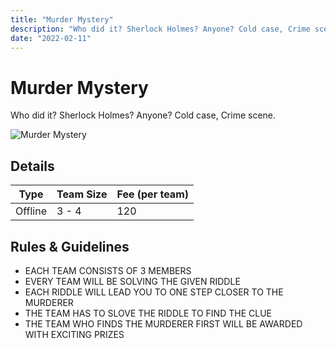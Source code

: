 ```yaml
---
title: "Murder Mystery"
description: "‌Who did it? Sherlock Holmes? Anyone? Cold case, Crime scene."
date: "2022-02-11"
---
```


# Murder Mystery

‌Who did it? Sherlock Holmes? Anyone? Cold case, Crime scene.

<img src="/posters/15.png" alt="Murder Mystery" class="w-full  object-cover" />

## Details

| Type    | Team Size | Fee (per team) |
| ------- | --------- | -------------- |
| Offline | 3 - 4     | 120            |

## Rules & Guidelines

-  EACH TEAM CONSISTS OF 3 MEMBERS
-  EVERY TEAM WILL BE SOLVING THE GIVEN RIDDLE
-  EACH RIDDLE WILL LEAD YOU TO ONE STEP CLOSER TO THE MURDERER
-  THE TEAM HAS TO SLOVE THE RIDDLE TO FIND THE CLUE  
-  THE TEAM WHO FINDS THE MURDERER FIRST WILL BE AWARDED WITH EXCITING PRIZES
